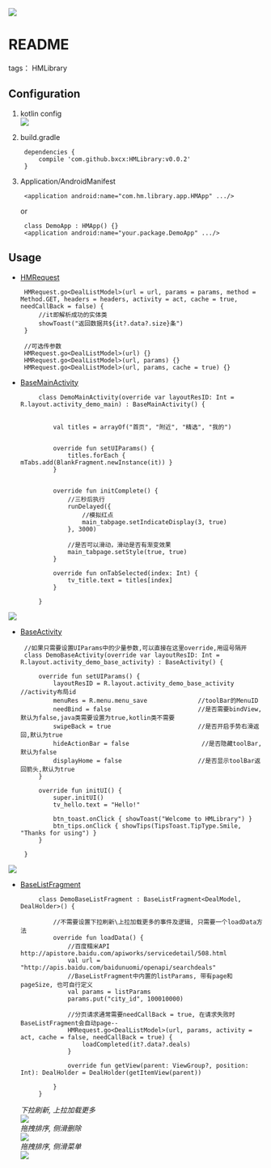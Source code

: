 [![](https://jitpack.io/v/bxcx/HMLibrary.svg)](https://jitpack.io/#bxcx/HMLibrary)
# README

tags： HMLibrary


## Configuration ##

1. kotlin config   
![](https://github.com/bxcx/HMLibrary/blob/master/config%20kotlin.jpg)

2. build.gradle

        dependencies {
            compile 'com.github.bxcx:HMLibrary:v0.0.2'
        }


3. Application/AndroidManifest

        <application android:name="com.hm.library.app.HMApp" .../>
        
    or

        class DemoApp : HMApp() {}
        <application android:name="your.package.DemoApp" .../>

## Usage ##
 - [HMRequest][1]

        HMRequest.go<DealListModel>(url = url, params = params, method = Method.GET, headers = headers, activity = act, cache = true, needCallBack = false) {
            //it即解析成功的实体类
            showToast("返回数据共${it?.data?.size}条")
        }
        
        //可选传参数
        HMRequest.go<DealListModel>(url) {}
        HMRequest.go<DealListModel>(url, params) {}
        HMRequest.go<DealListModel>(url, params, cache = true) {}
 - [BaseMainActivity][2]   

            class DemoMainActivity(override var layoutResID: Int = R.layout.activity_demo_main) : BaseMainActivity() {
        
        
                val titles = arrayOf("首页", "附近", "精选", "我的")
            
            
                override fun setUIParams() {
                    titles.forEach { mTabs.add(BlankFragment.newInstance(it)) }
                }
            
            
                override fun initComplete() {
                    //三秒后执行
                    runDelayed({
                        //模拟红点
                        main_tabpage.setIndicateDisplay(3, true)
                    }, 3000)
            
                    //是否可以滑动，滑动是否有渐变效果
                    main_tabpage.setStyle(true, true)
                }
            
                override fun onTabSelected(index: Int) {
                    tv_title.text = titles[index]
                }
        
            }

 ![](https://github.com/bxcx/HMLibrary/blob/master/md/baseMainActivity.gif) 
  
 - [BaseActivity][3]   

        //如果只需要设置UIParams中的少量参数,可以直接在这里override,用逗号隔开
        class DemoBaseActivity(override var layoutResID: Int = R.layout.activity_demo_base_activity) : BaseActivity() {
        
            override fun setUIParams() {
                layoutResID = R.layout.activity_demo_base_activity    //activity布局id
                menuRes = R.menu.menu_save              //toolBar的MenuID
                needBind = false                        //是否需要bindView,默认为false,java类需要设置为true,kotlin类不需要
                swipeBack = true                        //是否开启手势右滑返回,默认为true
                hideActionBar = false                    //是否隐藏toolBar,默认为false
                displayHome = false                     //是否显示toolBar返回箭头,默认为true
            }
        
            override fun initUI() {
                super.initUI()
                tv_hello.text = "Hello!"
        
                btn_toast.onClick { showToast("Welcome to HMLibrary") }
                btn_tips.onClick { showTips(TipsToast.TipType.Smile, "Thanks for using") }
            }
        
        }
![](https://github.com/bxcx/HMLibrary/blob/master/md/baseActivity.gif) 

 - [BaseListFragment][4]

            class DemoBaseListFragment : BaseListFragment<DealModel, DealHolder>() {
    
                //不需要设置下拉刷新\上拉加载更多的事件及逻辑, 只需要一个loadData方法
                override fun loadData() {
                    //百度糯米API http://apistore.baidu.com/apiworks/servicedetail/508.html
                    val url = "http://apis.baidu.com/baidunuomi/openapi/searchdeals"
                    //BaseListFragment中内置的listParams, 带有page和pageSize, 也可自行定义
                    val params = listParams
                    params.put("city_id", 100010000)
            
                    //分页请求通常需要needCallBack = true, 在请求失败时BaseListFragment会自动page--
                    HMRequest.go<DealListModel>(url, params, activity = act, cache = false, needCallBack = true) {
                        loadCompleted(it?.data?.deals)
                    }
    
                    override fun getView(parent: ViewGroup?, position: Int): DealHolder = DealHolder(getItemView(parent))
                
                }
            }

 

    *下拉刷新, 上拉加载更多*   
    ![](https://github.com/bxcx/HMLibrary/blob/master/md/baseListFragment.gif)   
    *拖拽排序, 侧滑删除*   
    ![](https://github.com/bxcx/HMLibrary/blob/master/md/baseListFragment_drag&delete.gif)   
    *拖拽排序, 侧滑菜单*   
    ![](https://github.com/bxcx/HMLibrary/blob/master/md/baseListFragment_drag&layout.gif)   


  [1]: https://github.com/bxcx/HMLibrary/blob/master/md/HMRequest.md
  [2]: https://github.com/bxcx/HMLibrary/blob/master/md/BaseMainActivity.md
  [3]: https://github.com/bxcx/HMLibrary/blob/master/md/BaseActivity.md
  [4]: https://github.com/bxcx/HMLibrary/blob/master/md/BaseListFragment.md
